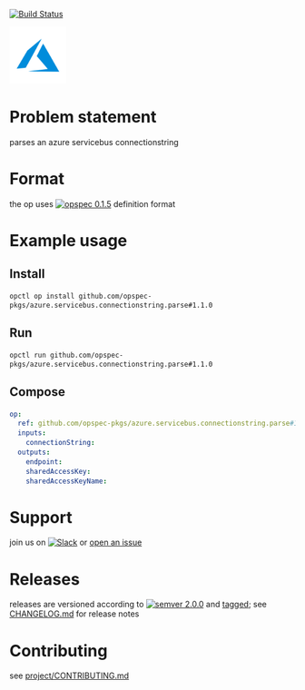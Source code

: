 [![Build Status](https://travis-ci.org/opspec-pkgs/azure.servicebus.connectionstring.parse.svg?branch=master)](https://travis-ci.org/opspec-pkgs/azure.servicebus.connectionstring.parse)

<img src="icon.svg" alt="icon" height="100px">

# Problem statement

parses an azure servicebus connectionstring

# Format

the op uses [![opspec 0.1.5](https://img.shields.io/badge/opspec-0.1.5-brightgreen.svg?colorA=6b6b6b&colorB=fc16be)](https://opspec.io/0.1.5) definition format

# Example usage

## Install

```shell
opctl op install github.com/opspec-pkgs/azure.servicebus.connectionstring.parse#1.1.0
```

## Run

```
opctl run github.com/opspec-pkgs/azure.servicebus.connectionstring.parse#1.1.0
```

## Compose

```yaml
op:
  ref: github.com/opspec-pkgs/azure.servicebus.connectionstring.parse#1.1.0
  inputs:
    connectionString:
  outputs:
    endpoint:
    sharedAccessKey:
    sharedAccessKeyName:
```

# Support

join us on
[![Slack](https://opctl-slackin.herokuapp.com/badge.svg)](https://opctl-slackin.herokuapp.com/)
or
[open an issue](https://github.com/opspec-pkgs/azure.servicebus.connectionstring.parse/issues)

# Releases

releases are versioned according to
[![semver 2.0.0](https://img.shields.io/badge/semver-2.0.0-brightgreen.svg)](http://semver.org/spec/v2.0.0.html)
and [tagged](https://git-scm.com/book/en/v2/Git-Basics-Tagging); see
[CHANGELOG.md](CHANGELOG.md) for release notes

# Contributing

see
[project/CONTRIBUTING.md](https://github.com/opspec-pkgs/project/blob/master/CONTRIBUTING.md)
